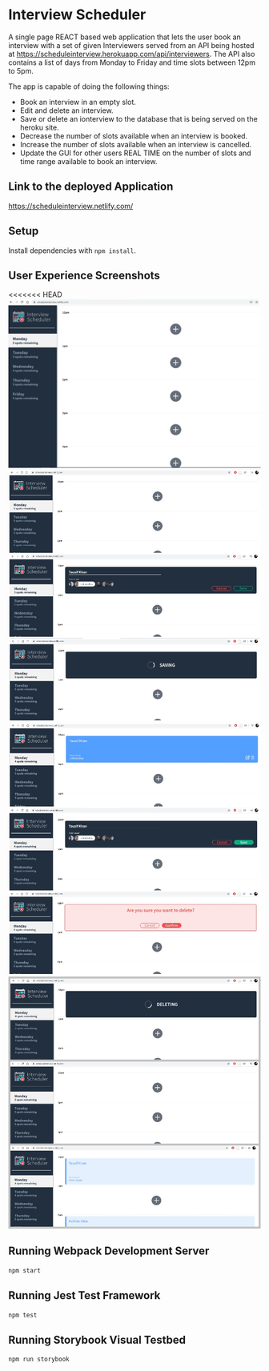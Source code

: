 # Interview Scheduler
A single page REACT based web application that lets the user book an interview with a set of given Interviewers served from an API being hosted at https://scheduleinterview.herokuapp.com/api/interviewers. The API also contains a list of days from Monday to Friday and time slots between 12pm to 5pm.

The app is capable of doing the following things:
- Book an interview in an empty slot.
- Edit and delete an interview.
- Save or delete an ionterview to the database that is being served on the heroku site.
- Decrease the number of slots available when an interview is booked.
- Increase the number of slots available when an interview is cancelled.
- Update the GUI for other users REAL TIME on the number of slots and time range available to book an interview.   

## Link to the deployed Application

https://scheduleinterview.netlify.com/  

## Setup

Install dependencies with `npm install`.

## User Experience Screenshots

<<<<<<< HEAD
![Landing_page](screenshots/1.landing_pg.PNG)
![Booking_interview_process](screenshots/2.booking_interview_process.png)
![Edit_delete_interview](screenshots/3.edit_delete_interview.png)
![Multiple_interview and slot update](screenshots/4.delete_and_multiple_interview.png)


## Running Webpack Development Server

```sh
npm start
```

## Running Jest Test Framework

```sh
npm test
```

## Running Storybook Visual Testbed

```sh
npm run storybook
```
